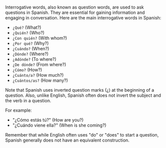 Interrogative words, also known as question words, are used to ask questions in Spanish. They are essential for gaining information and engaging in conversation. Here are the main interrogative words in Spanish:

- `¿Qué?` (What?)
- `¿Quién?` (Who?)
- `¿Con quién?` (With whom?)
- `¿Por qué?` (Why?)
- `¿Cuándo?` (When?)
- `¿Dónde?` (Where?)
- `¿Adónde?` (To where?)
- `¿De dónde?` (From where?)
- `¿Cómo?` (How?)
- `¿Cuánto/a?` (How much?)
- `¿Cuántos/as?` (How many?)

Note that Spanish uses inverted question marks (¿) at the beginning of a question. Also, unlike English, Spanish often does not invert the subject and the verb in a question. 

For example:
- "¿Cómo estás tú?" (How are you?)
- "¿Cuándo viene ella?" (When is she coming?)

Remember that while English often uses "do" or "does" to start a question, Spanish generally does not have an equivalent construction.